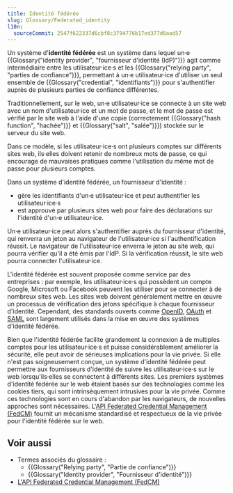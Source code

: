 ```yaml
---
title: Identité fédérée
slug: Glossary/Federated_identity
l10n:
  sourceCommit: 2547f622337d6cbf8c3794776b17ed377d6aad57
---
```


Un système d'**identité fédérée** est un système dans lequel un·e {{Glossary("identity provider", "fournisseur d'identité (IdP)")}} agit comme intermédiaire entre les utilisateur·ice·s et les {{Glossary("relying party", "parties de confiance")}}, permettant à un·e utilisateur·ice d'utiliser un seul ensemble de {{Glossary("credential", "identifiants")}} pour s'authentifier auprès de plusieurs parties de confiance différentes.

Traditionnellement, sur le web, un·e utilisateur·ice se connecte à un site web avec un nom d'utilisateur·ice et un mot de passe, et le mot de passe est vérifié par le site web à l'aide d'une copie (correctement {{Glossary("hash function", "hachée")}} et {{Glossary("salt", "salée")}}) stockée sur le serveur du site web.

Dans ce modèle, si les utilisateur·ice·s ont plusieurs comptes sur différents sites web, ils·elles doivent retenir de nombreux mots de passe, ce qui encourage de mauvaises pratiques comme l'utilisation du même mot de passe pour plusieurs comptes.

Dans un système d'identité fédérée, un fournisseur d'identité&nbsp;:

- gère les identifiants d'un·e utilisateur·ice et peut authentifier les utilisateur·ice·s
- est approuvé par plusieurs sites web pour faire des déclarations sur l'identité d'un·e utilisateur·ice.

Un·e utilisateur·ice peut alors s'authentifier auprès du fournisseur d'identité, qui renverra un jeton au navigateur de l'utilisateur·ice si l'authentification réussit. Le navigateur de l'utilisateur·ice enverra le jeton au site web, qui pourra vérifier qu'il a été émis par l'IdP. Si la vérification réussit, le site web pourra connecter l'utilisateur·ice.

L'identité fédérée est souvent proposée comme service par des entreprises&nbsp;: par exemple, les utilisateur·ice·s qui possèdent un compte Google, Microsoft ou Facebook peuvent les utiliser pour se connecter à de nombreux sites web. Les sites web doivent généralement mettre en œuvre un processus de vérification des jetons spécifique à chaque fournisseur d'identité. Cependant, des standards ouverts comme [OpenID](https://fr.wikipedia.org/wiki/OpenID), [OAuth](https://fr.wikipedia.org/wiki/OAuth) et [SAML](https://fr.wikipedia.org/wiki/Security_Assertion_Markup_Language) sont largement utilisés dans la mise en œuvre des systèmes d'identité fédérée.

Bien que l'identité fédérée facilite grandement la connexion à de multiples comptes pour les utilisateur·ice·s et puisse considérablement améliorer la sécurité, elle peut avoir de sérieuses implications pour la vie privée. Si elle n'est pas soigneusement conçue, un système d'identité fédérée peut permettre aux fournisseurs d'identité de suivre les utilisateur·ice·s sur le web lorsqu'ils·elles se connectent à différents sites. Les premiers systèmes d'identité fédérée sur le web étaient basés sur des technologies comme les cookies tiers, qui sont intrinsèquement intrusives pour la vie privée. Comme ces technologies sont en cours d'abandon par les navigateurs, de nouvelles approches sont nécessaires. L'[API Federated Credential Management (FedCM)](/fr/docs/Web/API/FedCM_API) fournit un mécanisme standardisé et respectueux de la vie privée pour l'identité fédérée sur le web.

## Voir aussi

- Termes associés du glossaire&nbsp;:
  - {{Glossary("Relying party", "Partie de confiance")}}
  - {{Glossary("Identity provider", "Fournisseur d'identité")}}
- [L'API Federated Credential Management (FedCM)](/fr/docs/Web/API/FedCM_API)
